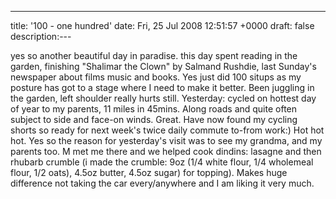 ---
title: '100 - one hundred'
date: Fri, 25 Jul 2008 12:51:57 +0000
draft: false
description:---

yes so another beautiful day in paradise. this day spent reading in the garden, finishing "Shalimar the Clown" by Salmand Rushdie, last Sunday's newspaper about films music and books. Yes just did 100 situps as my posture has got to a stage where I need to make it better. Been juggling in the garden, left shoulder really hurts still. Yesterday: cycled on hottest day of year to my parents, 11 miles in 45mins. Along roads and quite often subject to side and face-on winds. Great. Have now found my cycling shorts so ready for next week's twice daily commute to-from work:) Hot hot hot. Yes so the reason for yesterday's visit was to see my grandma, and my parents too. M met me there and we helped cook dindins: lasagne and then rhubarb crumble (i made the crumble: 9oz (1/4 white flour, 1/4 wholemeal flour, 1/2 oats), 4.5oz butter, 4.5oz sugar) for topping). Makes huge difference not taking the car every/anywhere and I am liking it very much.